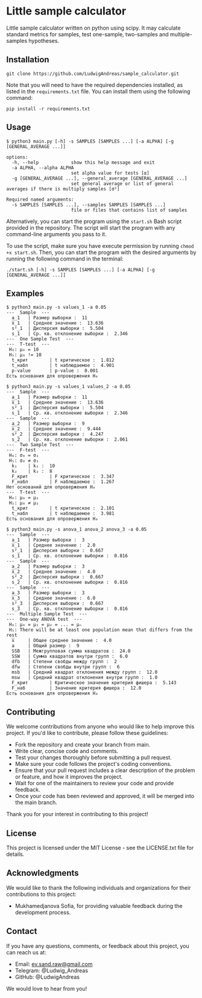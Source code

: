 # Little sample calculator

Little sample calculator written on python using scipy. It may calculate standard metrics for samples, test one-sample, two-samples and multiple-samples hypotheses.

## Installation

    git clone https://github.com/LudwigAndreas/sample_calculator.git

Note that you will need to have the required dependencies installed, as listed in the `requirements.txt` file. You can install them using the following command:

    pip install -r requirements.txt


## Usage

```
$ python3 main.py [-h] -s SAMPLES [SAMPLES ...] [-a ALPHA] [-g [GENERAL_AVERAGE ...]]

options:
  -h, --help            show this help message and exit
  -a ALPHA, --alpha ALPHA
                        set alpha value for tests [α]
  -g [GENERAL_AVERAGE ...], --general_average [GENERAL_AVERAGE ...]
                        set general average or list of general averages if there is multiply samples [σ²]

Required named arguments:
  -s SAMPLES [SAMPLES ...], --samples SAMPLES [SAMPLES ...]
                        file or files that contains list of samples
```
Alternatively, you can start the program using the `start.sh` Bash script provided in the repository. The script will start the program with any command-line arguments you pass to it.

To use the script, make sure you have execute permission by running `chmod +x start.sh`. Then, you can start the program with the desired arguments by running the following command in the terminal:

```
./start.sh [-h] -s SAMPLES [SAMPLES ...] [-a ALPHA] [-g [GENERAL_AVERAGE ...]]
```


## Examples

```
$ python3 main.py -s values_1 -a 0.05
---  Sample  ---
  a_1   | Размер выборки :  11
  x̅_1   | Среднее значение :  13.636
  s²_1  | Дисперсия выборки :  5.504
  s_1   | Cр. кв. отклонение выборки :  2.346
---  One Sample Test  ---
---  T-test  ---
 H₀: μ₀ = 10
 H₁: μ₀ != 10
  t_крит        | t критическое :  1.812
  t_набл        | t наблюдаемое :  4.901
  p-value       | p-value :  0.001
Есть основания для опровержения H₀

$ python3 main.py -s values_1 values_2 -a 0.05
---  Sample  ---
  a_1   | Размер выборки :  11
  x̅_1   | Среднее значение :  13.636
  s²_1  | Дисперсия выборки :  5.504
  s_1   | Cр. кв. отклонение выборки :  2.346
---  Sample  ---
  a_2   | Размер выборки :  9
  x̅_2   | Среднее значение :  9.444
  s²_2  | Дисперсия выборки :  4.247
  s_2   | Cр. кв. отклонение выборки :  2.061
---  Two Sample Test  ---
---  F-test  ---
 H₀: σ₀ = σ₁
 H₁: σ₀ ≠ σ₁
  k₁    | k₁ :  10
  k₂    | k₂ :  8
  F_крит        | F критическое :  3.347
  F_набл        | F наблюдаемое :  1.267
Нет оснований для опровержения H₀
---  T-test  ---
 H₀: μ₀ = μ₁
 H₁: μ₀ ≠ μ₁
  t_крит        | t критическое :  2.101
  t_набл        | t наблюдаемое :  3.981
Есть основания для опровержения H₀

$ python3 main.py -s anova_1 anova_2 anova_3 -a 0.05 
---  Sample  ---
  a_1   | Размер выборки :  3
  x̅_1   | Среднее значение :  2.0
  s²_1  | Дисперсия выборки :  0.667
  s_1   | Cр. кв. отклонение выборки :  0.816
---  Sample  ---
  a_2   | Размер выборки :  3
  x̅_2   | Среднее значение :  4.0
  s²_2  | Дисперсия выборки :  0.667
  s_2   | Cр. кв. отклонение выборки :  0.816
---  Sample  ---
  a_3   | Размер выборки :  3
  x̅_3   | Среднее значение :  6.0
  s²_3  | Дисперсия выборки :  0.667
  s_3   | Cр. кв. отклонение выборки :  0.816
---  Multiple Sample Test  ---
---  One-way ANOVA test  ---
 H₀: μ₀ = μ₁ = μ₂ = ... = μₙ
 H₁: There will be at least one population mean that differs from the rest
  x̅     | Общее среднее значение :  4.0
  a     | Общий размер :  9
  SSB   | Межгрупповая сумма квадратов :  24.0
  SSW   | Сумма квадратов внутри групп :  6.0
  dfb   | Степени свобды между групп :  2
  dfw   | Степени свобды внутри групп :  6
  msb   | Средний квадрат отклонения между групп :  12.0
  msw   | Средний квадрат отклонения внутри групп :  1.0
  F_крит        | Критическое значение критерия фишера :  5.143
  F_наб         | Значение критерия фишера :  12.0
Есть основания для опровержения H₀

```

## Contributing

We welcome contributions from anyone who would like to help improve this project. If you'd like to contribute, please follow these guidelines:

* Fork the repository and create your branch from main.
* Write clear, concise code and comments.
* Test your changes thoroughly before submitting a pull request.
* Make sure your code follows the project's coding conventions.
* Ensure that your pull request includes a clear description of the problem or feature, and how it improves the project.
* Wait for one of the maintainers to review your code and provide feedback.
* Once your code has been reviewed and approved, it will be merged into the main branch.

Thank you for your interest in contributing to this project!

## License

This project is licensed under the MIT License - see the LICENSE.txt file for details.

## Acknowledgments

We would like to thank the following individuals and organizations for their contributions to this project:

* Mukhamedjanova Sofia, for providing valuable feedback during the development process.

## Contact

If you have any questions, comments, or feedback about this project, you can reach us at:

* Email: ev.sand.raw@gmail.com
* Telegram: @Ludwig_Andreas
* GitHub: @LudwigAndreas

We would love to hear from you!